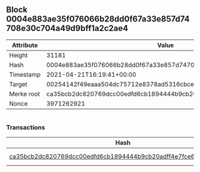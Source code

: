 ## Block 0004e883ae35f076066b28dd0f67a33e857d74708e30c704a49d9bff1a2c2ae4

Attribute | Value
--- | ---
Height | 31181
Hash | 0004e883ae35f076066b28dd0f67a33e857d74708e30c704a49d9bff1a2c2ae4
Timestamp | 2021-04-21T16:19:41+00:00
Target | 00254142f49eaaa504dc75712e8378ad5316cbcead634704b3734b6271167cc4
Merke root | ca35bcb2dc820769dcc00edfd6cb1894444b9cb20adff4e7fce6136fd74ad0f1
Nonce | 3971262921

```

```

### Transactions

Hash | Amount
--- | ---
[ca35bcb2dc820769dcc00edfd6cb1894444b9cb20adff4e7fce6136fd74ad0f1](ca35bcb2dc820769dcc00edfd6cb1894444b9cb20adff4e7fce6136fd74ad0f1.md) | 10.00000000 SKEPTI 
